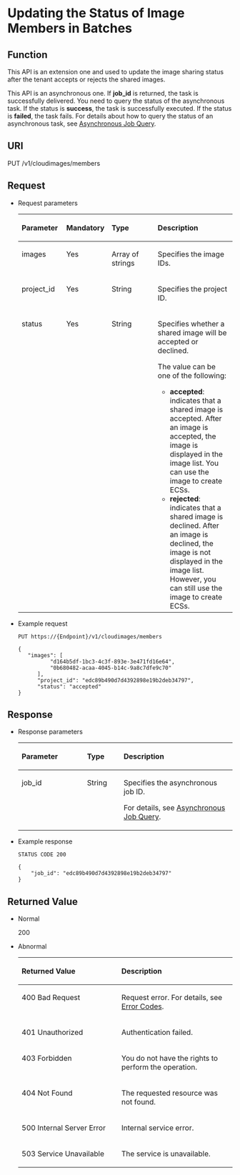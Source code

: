 # Updating the Status of Image Members in Batches<a name="EN-US_TOPIC_0036994323"></a>

## Function<a name="section11046056154747"></a>

This API is an extension one and used to update the image sharing status after the tenant accepts or rejects the shared images.

This API is an asynchronous one. If  **job\_id**  is returned, the task is successfully delivered. You need to query the status of the asynchronous task. If the status is  **success**, the task is successfully executed. If the status is  **failed**, the task fails. For details about how to query the status of an asynchronous task, see  [Asynchronous Job Query](asynchronous-job-query.md).

## URI<a name="section66620681154747"></a>

PUT /v1/cloudimages/members

## Request<a name="section29704853154747"></a>

-   Request parameters

    <a name="table23910047154747"></a>
    <table><thead align="left"><tr id="row24965460154747"><th class="cellrowborder" valign="top" width="20.86%" id="mcps1.1.5.1.1"><p id="p8936346154747"><a name="p8936346154747"></a><a name="p8936346154747"></a>Parameter</p>
    </th>
    <th class="cellrowborder" valign="top" width="19.919999999999998%" id="mcps1.1.5.1.2"><p id="p4072498116916"><a name="p4072498116916"></a><a name="p4072498116916"></a>Mandatory</p>
    </th>
    <th class="cellrowborder" valign="top" width="21.990000000000002%" id="mcps1.1.5.1.3"><p id="p52755425154747"><a name="p52755425154747"></a><a name="p52755425154747"></a>Type</p>
    </th>
    <th class="cellrowborder" valign="top" width="37.230000000000004%" id="mcps1.1.5.1.4"><p id="p57477321154747"><a name="p57477321154747"></a><a name="p57477321154747"></a>Description</p>
    </th>
    </tr>
    </thead>
    <tbody><tr id="row25151394154747"><td class="cellrowborder" valign="top" width="20.86%" headers="mcps1.1.5.1.1 "><p id="p503796569524"><a name="p503796569524"></a><a name="p503796569524"></a>images</p>
    </td>
    <td class="cellrowborder" valign="top" width="19.919999999999998%" headers="mcps1.1.5.1.2 "><p id="p542203749524"><a name="p542203749524"></a><a name="p542203749524"></a>Yes</p>
    </td>
    <td class="cellrowborder" valign="top" width="21.990000000000002%" headers="mcps1.1.5.1.3 "><p id="p297741849524"><a name="p297741849524"></a><a name="p297741849524"></a>Array of strings</p>
    </td>
    <td class="cellrowborder" valign="top" width="37.230000000000004%" headers="mcps1.1.5.1.4 "><p id="p628987279524"><a name="p628987279524"></a><a name="p628987279524"></a>Specifies the image IDs.</p>
    </td>
    </tr>
    <tr id="row97255929413"><td class="cellrowborder" valign="top" width="20.86%" headers="mcps1.1.5.1.1 "><p id="p178181919524"><a name="p178181919524"></a><a name="p178181919524"></a>project_id</p>
    </td>
    <td class="cellrowborder" valign="top" width="19.919999999999998%" headers="mcps1.1.5.1.2 "><p id="p339873569524"><a name="p339873569524"></a><a name="p339873569524"></a>Yes</p>
    </td>
    <td class="cellrowborder" valign="top" width="21.990000000000002%" headers="mcps1.1.5.1.3 "><p id="p15124339524"><a name="p15124339524"></a><a name="p15124339524"></a>String</p>
    </td>
    <td class="cellrowborder" valign="top" width="37.230000000000004%" headers="mcps1.1.5.1.4 "><p id="p553982639524"><a name="p553982639524"></a><a name="p553982639524"></a>Specifies the project ID.</p>
    </td>
    </tr>
    <tr id="row387653339418"><td class="cellrowborder" valign="top" width="20.86%" headers="mcps1.1.5.1.1 "><p id="p529068859524"><a name="p529068859524"></a><a name="p529068859524"></a>status</p>
    </td>
    <td class="cellrowborder" valign="top" width="19.919999999999998%" headers="mcps1.1.5.1.2 "><p id="p575993249524"><a name="p575993249524"></a><a name="p575993249524"></a>Yes</p>
    </td>
    <td class="cellrowborder" valign="top" width="21.990000000000002%" headers="mcps1.1.5.1.3 "><p id="p350336309524"><a name="p350336309524"></a><a name="p350336309524"></a>String</p>
    </td>
    <td class="cellrowborder" valign="top" width="37.230000000000004%" headers="mcps1.1.5.1.4 "><p id="p25826739537"><a name="p25826739537"></a><a name="p25826739537"></a>Specifies whether a shared image will be accepted or declined.</p>
    <p id="p166859539539"><a name="p166859539539"></a><a name="p166859539539"></a>The value can be one of the following:</p>
    <a name="ul346242429557"></a><a name="ul346242429557"></a><ul id="ul346242429557"><li><strong id="b84235270693711"><a name="b84235270693711"></a><a name="b84235270693711"></a>accepted</strong>: indicates that a shared image is accepted. After an image is accepted, the image is displayed in the image list. You can use the image to create ECSs.</li><li><strong id="b84235270693734"><a name="b84235270693734"></a><a name="b84235270693734"></a>rejected</strong>: indicates that a shared image is declined. After an image is declined, the image is not displayed in the image list. However, you can still use the image to create ECSs.</li></ul>
    </td>
    </tr>
    </tbody>
    </table>

-   Example request

    ```
    PUT https://{Endpoint}/v1/cloudimages/members
    ```

    ```
    {
       "images": [
              "d164b5df-1bc3-4c3f-893e-3e471fd16e64",
              "0b680482-acaa-4045-b14c-9a8c7dfe9c70"
          ],
          "project_id": "edc89b490d7d4392898e19b2deb34797",
          "status": "accepted"
    }
    ```


## Response<a name="section42338041154747"></a>

-   Response parameters

    <a name="table1858875391115"></a>
    <table><thead align="left"><tr id="row5097995091115"><th class="cellrowborder" valign="top" width="30.486951304869514%" id="mcps1.1.4.1.1"><p id="p3573529991115"><a name="p3573529991115"></a><a name="p3573529991115"></a>Parameter</p>
    </th>
    <th class="cellrowborder" valign="top" width="17.078292170782923%" id="mcps1.1.4.1.2"><p id="p4803685091115"><a name="p4803685091115"></a><a name="p4803685091115"></a>Type</p>
    </th>
    <th class="cellrowborder" valign="top" width="52.434756524347556%" id="mcps1.1.4.1.3"><p id="p6577961291115"><a name="p6577961291115"></a><a name="p6577961291115"></a>Description</p>
    </th>
    </tr>
    </thead>
    <tbody><tr id="row2654833891115"><td class="cellrowborder" valign="top" width="30.486951304869514%" headers="mcps1.1.4.1.1 "><p id="p293180691115"><a name="p293180691115"></a><a name="p293180691115"></a>job_id</p>
    </td>
    <td class="cellrowborder" valign="top" width="17.078292170782923%" headers="mcps1.1.4.1.2 "><p id="p4244468991115"><a name="p4244468991115"></a><a name="p4244468991115"></a>String</p>
    </td>
    <td class="cellrowborder" valign="top" width="52.434756524347556%" headers="mcps1.1.4.1.3 "><p id="p1546781891115"><a name="p1546781891115"></a><a name="p1546781891115"></a>Specifies the asynchronous job ID.</p>
    <p id="p19968122117312"><a name="p19968122117312"></a><a name="p19968122117312"></a>For details, see <a href="asynchronous-job-query.md">Asynchronous Job Query</a>.</p>
    </td>
    </tr>
    </tbody>
    </table>

-   Example response

    ```
    STATUS CODE 200
    ```

    ```
    {
        "job_id": "edc89b490d7d4392898e19b2deb34797"
    }
    ```


## Returned Value<a name="section40084941"></a>

-   Normal

    200

-   Abnormal

    <a name="table1069408417333"></a>
    <table><thead align="left"><tr id="row4772021317333"><th class="cellrowborder" valign="top" width="46.54%" id="mcps1.1.3.1.1"><p id="p4013206717333"><a name="p4013206717333"></a><a name="p4013206717333"></a>Returned Value</p>
    </th>
    <th class="cellrowborder" valign="top" width="53.459999999999994%" id="mcps1.1.3.1.2"><p id="p2947196917333"><a name="p2947196917333"></a><a name="p2947196917333"></a>Description</p>
    </th>
    </tr>
    </thead>
    <tbody><tr id="row3841925517333"><td class="cellrowborder" valign="top" width="46.54%" headers="mcps1.1.3.1.1 "><p id="p2495195017333"><a name="p2495195017333"></a><a name="p2495195017333"></a>400 Bad Request</p>
    </td>
    <td class="cellrowborder" valign="top" width="53.459999999999994%" headers="mcps1.1.3.1.2 "><p id="p784206117333"><a name="p784206117333"></a><a name="p784206117333"></a>Request error. For details, see <a href="error-codes.md">Error Codes</a>.</p>
    </td>
    </tr>
    <tr id="row3122722917333"><td class="cellrowborder" valign="top" width="46.54%" headers="mcps1.1.3.1.1 "><p id="p4637763817333"><a name="p4637763817333"></a><a name="p4637763817333"></a>401 Unauthorized</p>
    </td>
    <td class="cellrowborder" valign="top" width="53.459999999999994%" headers="mcps1.1.3.1.2 "><p id="p6560116717333"><a name="p6560116717333"></a><a name="p6560116717333"></a>Authentication failed.</p>
    </td>
    </tr>
    <tr id="row5353959117333"><td class="cellrowborder" valign="top" width="46.54%" headers="mcps1.1.3.1.1 "><p id="p4173958717333"><a name="p4173958717333"></a><a name="p4173958717333"></a>403 Forbidden</p>
    </td>
    <td class="cellrowborder" valign="top" width="53.459999999999994%" headers="mcps1.1.3.1.2 "><p id="p2546341217333"><a name="p2546341217333"></a><a name="p2546341217333"></a>You do not have the rights to perform the operation.</p>
    </td>
    </tr>
    <tr id="row5197513192250"><td class="cellrowborder" valign="top" width="46.54%" headers="mcps1.1.3.1.1 "><p id="p21898657192252"><a name="p21898657192252"></a><a name="p21898657192252"></a>404 Not Found</p>
    </td>
    <td class="cellrowborder" valign="top" width="53.459999999999994%" headers="mcps1.1.3.1.2 "><p id="p28960832192252"><a name="p28960832192252"></a><a name="p28960832192252"></a>The requested resource was not found.</p>
    </td>
    </tr>
    <tr id="row2784412417333"><td class="cellrowborder" valign="top" width="46.54%" headers="mcps1.1.3.1.1 "><p id="p4078159117333"><a name="p4078159117333"></a><a name="p4078159117333"></a>500 Internal Server Error</p>
    </td>
    <td class="cellrowborder" valign="top" width="53.459999999999994%" headers="mcps1.1.3.1.2 "><p id="p1497458717333"><a name="p1497458717333"></a><a name="p1497458717333"></a>Internal service error.</p>
    </td>
    </tr>
    <tr id="row55355517333"><td class="cellrowborder" valign="top" width="46.54%" headers="mcps1.1.3.1.1 "><p id="p4483799017333"><a name="p4483799017333"></a><a name="p4483799017333"></a>503 Service Unavailable</p>
    </td>
    <td class="cellrowborder" valign="top" width="53.459999999999994%" headers="mcps1.1.3.1.2 "><p id="p799858217333"><a name="p799858217333"></a><a name="p799858217333"></a>The service is unavailable.</p>
    </td>
    </tr>
    </tbody>
    </table>


